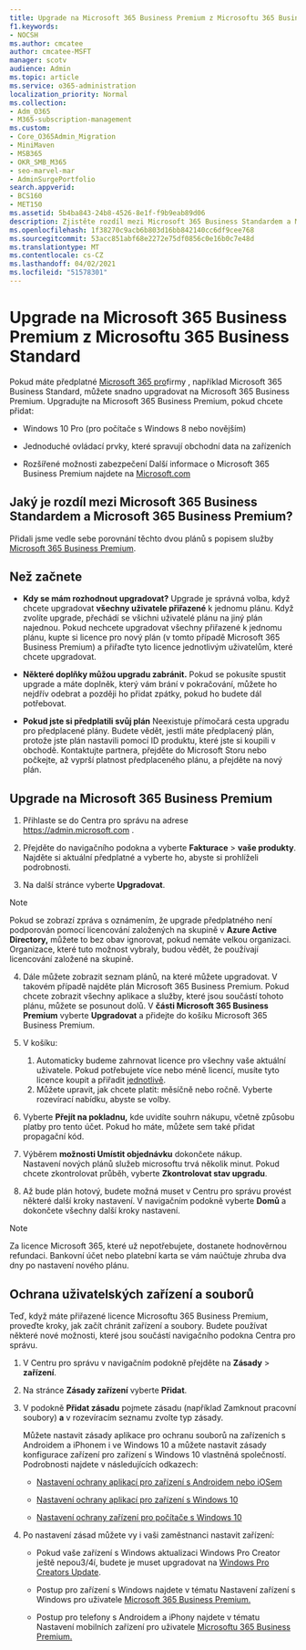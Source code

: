 ```yaml
---
title: Upgrade na Microsoft 365 Business Premium z Microsoftu 365 Business Standard
f1.keywords:
- NOCSH
ms.author: cmcatee
author: cmcatee-MSFT
manager: scotv
audience: Admin
ms.topic: article
ms.service: o365-administration
localization_priority: Normal
ms.collection:
- Adm_O365
- M365-subscription-management
ms.custom:
- Core_O365Admin_Migration
- MiniMaven
- MSB365
- OKR_SMB_M365
- seo-marvel-mar
- AdminSurgePortfolio
search.appverid:
- BCS160
- MET150
ms.assetid: 5b4ba843-24b8-4526-8e1f-f9b9eab89d06
description: Zjistěte rozdíl mezi Microsoft 365 Business Standardem a Microsoft 365 Business Premium a tím, jak můžete upgradovat na Microsoft 365 Business Premium.
ms.openlocfilehash: 1f38270c9acb6b803d16bb842140cc6df9cee768
ms.sourcegitcommit: 53acc851abf68e2272e75df0856c0e16b0c7e48d
ms.translationtype: MT
ms.contentlocale: cs-CZ
ms.lasthandoff: 04/02/2021
ms.locfileid: "51578301"
---
```

# <a name="upgrade-to-microsoft-365-business-premium-from-microsoft-365-business-standard"></a>Upgrade na Microsoft 365 Business Premium z Microsoftu 365 Business Standard

Pokud máte předplatné [Microsoft 365 pro](https://products.office.com/compare-all-microsoft-office-products-4-column?activetab=tab:primaryr2)firmy , například Microsoft 365 Business Standard, můžete snadno upgradovat na Microsoft 365 Business Premium. Upgradujte na Microsoft 365 Business Premium, pokud chcete přidat:

- Windows 10 Pro (pro počítače s Windows 8 nebo novějším)

- Jednoduché ovládací prvky, které spravují obchodní data na zařízeních

- Rozšířené možnosti zabezpečení
Další informace o Microsoft 365 Business Premium najdete na [Microsoft.com](https://www.microsoft.com/microsoft-365/business)

## <a name="whats-the-difference-between-microsoft-365-business-standard-and-microsoft-365-business-premium"></a>Jaký je rozdíl mezi Microsoft 365 Business Standardem a Microsoft 365 Business Premium?

Přidali jsme vedle sebe porovnání těchto dvou plánů s popisem služby [Microsoft 365 Business Premium](/office365/servicedescriptions/microsoft-365-service-descriptions/microsoft-365-business-service-description). 

## <a name="before-you-get-started"></a>Než začnete

- **Kdy se mám rozhodnout upgradovat?** Upgrade je správná volba, když chcete upgradovat **všechny uživatele přiřazené** k jednomu plánu. Když zvolíte upgrade, přechádí se všichni uživatelé plánu na jiný plán najednou. Pokud nechcete upgradovat všechny přiřazené k jednomu plánu, kupte si licence pro nový plán (v [](../admin/manage/assign-licenses-to-users.md) tomto případě Microsoft 365 Business Premium) a přiřaďte tyto licence jednotlivým uživatelům, které chcete upgradovat.

- **Některé doplňky můžou upgradu zabránit.** Pokud se pokusíte spustit upgrade a máte doplněk, který vám brání v pokračování, můžete ho nejdřív odebrat a později ho přidat zpátky, pokud ho budete dál potřebovat.

- **Pokud jste si předplatili svůj plán** Neexistuje přímočará cesta upgradu pro předplacené plány. Budete vědět, jestli máte předplacený plán, protože jste plán nastavili pomocí ID produktu, které jste si koupili v obchodě. Kontaktujte partnera, přejděte do Microsoft Storu nebo počkejte, až vyprší platnost předplaceného plánu, a přejděte na nový plán.

## <a name="upgrade-to-microsoft-365-business-premium"></a>Upgrade na Microsoft 365 Business Premium

1. Přihlaste se do Centra pro správu na adrese <a href="https://go.microsoft.com/fwlink/p/?linkid=837890" target="_blank">https://admin.microsoft.com</a> .

2. Přejděte do navigačního podokna a vyberte **Fakturace** \> **vaše produkty**. Najděte si aktuální předplatné a vyberte ho, abyste si prohlíželi podrobnosti.

3. Na další stránce vyberte **Upgradovat**.

  > [!NOTE]
  > Pokud se zobrazí zpráva s oznámením, že upgrade předplatného není podporován pomocí licencování založených na skupině v **Azure Active Directory,** můžete to bez obav ignorovat, pokud nemáte velkou organizaci. Organizace, které tuto možnost vybraly, budou vědět, že používají licencování založené na skupině.

4. Dále můžete zobrazit seznam plánů, na které můžete upgradovat. V takovém případě najděte plán Microsoft 365 Business Premium. Pokud chcete zobrazit všechny aplikace a služby, které jsou součástí tohoto plánu, můžete se posunout dolů. V **části Microsoft 365 Business Premium** vyberte **Upgradovat** a přidejte do košíku Microsoft 365 Business Premium.

5. V košíku:

    1. Automaticky budeme zahrnovat licence pro všechny vaše aktuální uživatele. Pokud potřebujete více nebo méně licencí, musíte tyto licence koupit a přiřadit [jednotlivě](../admin/manage/assign-licenses-to-users.md).  
    2. Můžete upravit, jak chcete platit: měsíčně nebo ročně. Vyberte rozevírací nabídku, abyste se volby.

6. Vyberte **Přejít na pokladnu,** kde uvidíte souhrn nákupu, včetně způsobu platby pro tento účet. Pokud ho máte, můžete sem také přidat propagační kód.

7. Výběrem **možnosti Umístit objednávku** dokončete nákup.\
Nastavení nových plánů služeb microsoftu trvá několik minut. Pokud chcete zkontrolovat průběh, vyberte **Zkontrolovat stav upgradu**.

8. Až bude plán hotový, budete možná muset v Centru pro správu provést některé další kroky nastavení. V navigačním podokně vyberte **Domů** a dokončete všechny další kroky nastavení.

> [!NOTE]
> Za licence Microsoft 365, které už nepotřebujete, dostanete hodnověrnou refundaci. Bankovní účet nebo platební karta se vám naúčtuje zhruba dva dny po nastavení nového plánu.
  
## <a name="protect-user-devices-and-files"></a>Ochrana uživatelských zařízení a souborů

Teď, když máte přiřazené licence Microsoftu 365 Business Premium, proveďte kroky, jak začít chránit zařízení a soubory. Budete používat některé nové možnosti, které jsou součástí navigačního podokna Centra pro správu.
  
1. V Centru pro správu v navigačním podokně přejděte na **Zásady** \> **zařízení**.

2. Na stránce **Zásady zařízení** vyberte **Přidat**.

3. V podokně **Přidat zásadu** pojmete zásadu (například Zamknout pracovní soubory) **a** v rozevíracím seznamu zvolte typ zásady.

    Můžete nastavit zásady aplikace pro ochranu souborů na zařízeních s Androidem a iPhonem i ve Windows 10 a můžete nastavit zásady konfigurace zařízení pro zařízení s Windows 10 vlastněná společností. Podrobnosti najdete v následujících odkazech:

    - [Nastavení ochrany aplikací pro zařízení s Androidem nebo iOSem](app-protection-settings-for-android-and-ios.md)

    - [Nastavení ochrany aplikací pro zařízení s Windows 10](protection-settings-for-windows-10-devices.md)

    - [Nastavení ochrany zařízení pro počítače s Windows 10](protection-settings-for-windows-10-pcs.md)

4. Po nastavení zásad můžete vy i vaši zaměstnanci nastavit zařízení:

    - Pokud vaše zařízení s Windows aktualizaci Windows Pro Creator ještě nepou3/4í, budete je muset upgradovat na [Windows Pro Creators Update](upgrade-to-windows-pro-creators-update.md).

    - Postup pro zařízení s Windows najdete v tématu Nastavení zařízení s Windows pro uživatele [Microsoft 365 Business Premium.](set-up-windows-devices.md)

    - Postup pro telefony s Androidem a iPhony najdete v tématu Nastavení mobilních zařízení pro uživatele [Microsoftu 365 Business Premium.](set-up-mobile-devices.md)